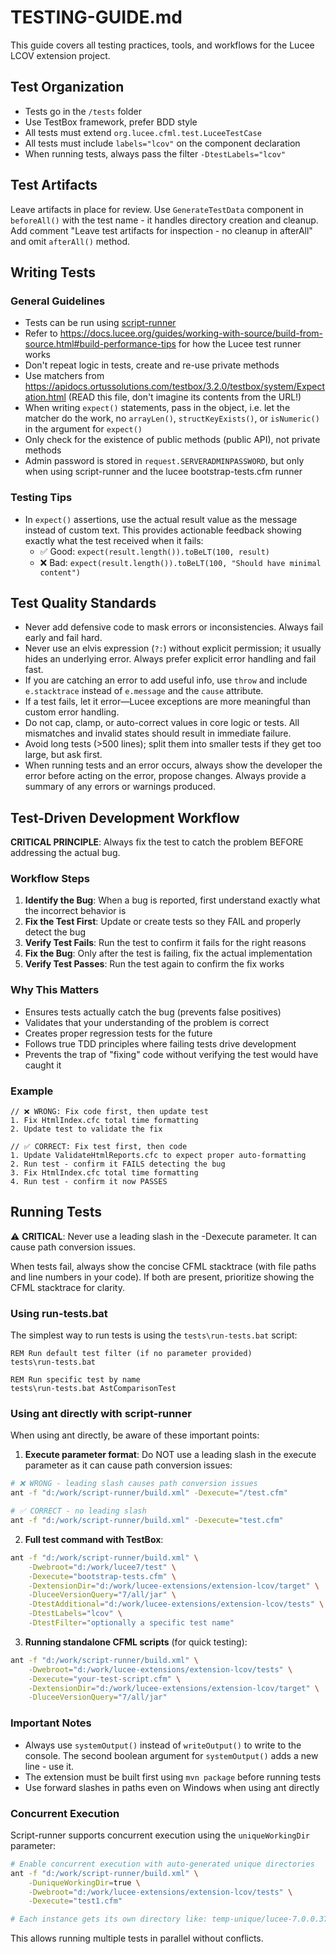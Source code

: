 # TESTING-GUIDE.md

This guide covers all testing practices, tools, and workflows for the Lucee LCOV extension project.

## Test Organization

- Tests go in the `/tests` folder
- Use TestBox framework, prefer BDD style
- All tests must extend `org.lucee.cfml.test.LuceeTestCase`
- All tests must include `labels="lcov"` on the component declaration
- When running tests, always pass the filter `-DtestLabels="lcov"`

## Test Artifacts

Leave artifacts in place for review. Use `GenerateTestData` component in `beforeAll()` with the test name - it handles directory creation and cleanup. Add comment "Leave test artifacts for inspection - no cleanup in afterAll" and omit `afterAll()` method.

## Writing Tests

### General Guidelines

- Tests can be run using [script-runner](https://github.com/lucee/script-runner/)
- Refer to https://docs.lucee.org/guides/working-with-source/build-from-source.html#build-performance-tips for how the Lucee test runner works
- Don't repeat logic in tests, create and re-use private methods
- Use matchers from https://apidocs.ortussolutions.com/testbox/3.2.0/testbox/system/Expectation.html (READ this file, don't imagine its contents from the URL!)
- When writing `expect()` statements, pass in the object, i.e. let the matcher do the work, no `arrayLen()`, `structKeyExists()`, or `isNumeric()` in the argument for `expect()`
- Only check for the existence of public methods (public API), not private methods
- Admin password is stored in `request.SERVERADMINPASSWORD`, but only when using script-runner and the lucee bootstrap-tests.cfm runner

### Testing Tips

- In `expect()` assertions, use the actual result value as the message instead of custom text. This provides actionable feedback showing exactly what the test received when it fails:
  - ✅ Good: `expect(result.length()).toBeLT(100, result)`
  - ❌ Bad: `expect(result.length()).toBeLT(100, "Should have minimal content")`

## Test Quality Standards

- Never add defensive code to mask errors or inconsistencies. Always fail early and fail hard.
- Never use an elvis expression (`?:`) without explicit permission; it usually hides an underlying error. Always prefer explicit error handling and fail fast.
- If you are catching an error to add useful info, use `throw` and include `e.stacktrace` instead of `e.message` and the `cause` attribute.
- If a test fails, let it error—Lucee exceptions are more meaningful than custom error handling.
- Do not cap, clamp, or auto-correct values in core logic or tests. All mismatches and invalid states should result in immediate failure.
- Avoid long tests (>500 lines); split them into smaller tests if they get too large, but ask first.
- When running tests and an error occurs, always show the developer the error before acting on the error, propose changes. Always provide a summary of any errors or warnings produced.

## Test-Driven Development Workflow

**CRITICAL PRINCIPLE**: Always fix the test to catch the problem BEFORE addressing the actual bug.

### Workflow Steps

1. **Identify the Bug**: When a bug is reported, first understand exactly what the incorrect behavior is
2. **Fix the Test First**: Update or create tests so they FAIL and properly detect the bug
3. **Verify Test Fails**: Run the test to confirm it fails for the right reasons
4. **Fix the Bug**: Only after the test is failing, fix the actual implementation
5. **Verify Test Passes**: Run the test again to confirm the fix works

### Why This Matters

- Ensures tests actually catch the bug (prevents false positives)
- Validates that your understanding of the problem is correct
- Creates proper regression tests for the future
- Follows true TDD principles where failing tests drive development
- Prevents the trap of "fixing" code without verifying the test would have caught it

### Example

```
// ❌ WRONG: Fix code first, then update test
1. Fix HtmlIndex.cfc total time formatting
2. Update test to validate the fix

// ✅ CORRECT: Fix test first, then code
1. Update ValidateHtmlReports.cfc to expect proper auto-formatting
2. Run test - confirm it FAILS detecting the bug
3. Fix HtmlIndex.cfc total time formatting
4. Run test - confirm it now PASSES
```

## Running Tests

⚠️ **CRITICAL**: Never use a leading slash in the -Dexecute parameter. It can cause path conversion issues.

When tests fail, always show the concise CFML stacktrace (with file paths and line numbers in your code). If both are present, prioritize showing the CFML stacktrace for clarity.

### Using run-tests.bat

The simplest way to run tests is using the `tests\run-tests.bat` script:

```batch
REM Run default test filter (if no parameter provided)
tests\run-tests.bat

REM Run specific test by name
tests\run-tests.bat AstComparisonTest
```

### Using ant directly with script-runner

When using ant directly, be aware of these important points:

1. **Execute parameter format**: Do NOT use a leading slash in the execute parameter as it can cause path conversion issues:

```bash
# ❌ WRONG - leading slash causes path conversion issues
ant -f "d:/work/script-runner/build.xml" -Dexecute="/test.cfm"

# ✅ CORRECT - no leading slash
ant -f "d:/work/script-runner/build.xml" -Dexecute="test.cfm"
```

2. **Full test command with TestBox**:

```bash
ant -f "d:/work/script-runner/build.xml" \
    -Dwebroot="d:/work/lucee7/test" \
    -Dexecute="bootstrap-tests.cfm" \
    -DextensionDir="d:/work/lucee-extensions/extension-lcov/target" \
    -DluceeVersionQuery="7/all/jar" \
    -DtestAdditional="d:/work/lucee-extensions/extension-lcov/tests" \
    -DtestLabels="lcov" \
    -DtestFilter="optionally a specific test name"
```

3. **Running standalone CFML scripts** (for quick testing):

```bash
ant -f "d:/work/script-runner/build.xml" \
    -Dwebroot="d:/work/lucee-extensions/extension-lcov/tests" \
    -Dexecute="your-test-script.cfm" \
    -DextensionDir="d:/work/lucee-extensions/extension-lcov/target" \
    -DluceeVersionQuery="7/all/jar"
```

### Important Notes

- Always use `systemOutput()` instead of `writeOutput()` to write to the console. The second boolean argument for `systemOutput()` adds a new line - use it.
- The extension must be built first using `mvn package` before running tests
- Use forward slashes in paths even on Windows when using ant directly

### Concurrent Execution

Script-runner supports concurrent execution using the `uniqueWorkingDir` parameter:

```bash
# Enable concurrent execution with auto-generated unique directories
ant -f "d:/work/script-runner/build.xml" \
    -DuniqueWorkingDir=true \
    -Dwebroot="d:/work/lucee-extensions/extension-lcov/tests" \
    -Dexecute="test1.cfm"

# Each instance gets its own directory like: temp-unique/lucee-7.0.0.374-20250909-112035-669
```

This allows running multiple tests in parallel without conflicts.

